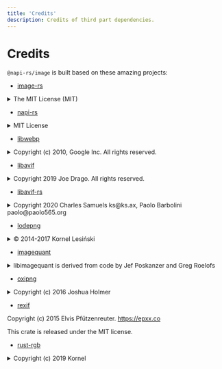 ```yaml
---
title: 'Credits'
description: Credits of third part dependencies.
---
```


# Credits

`@napi-rs/image` is built based on these amazing projects:

- [image-rs](https://github.com/image-rs/image)

<details>
  <summary>The MIT License (MIT)</summary>
  The MIT License (MIT)

Copyright (c) 2014 PistonDevelopers

Permission is hereby granted, free of charge, to any person obtaining a copy
of this software and associated documentation files (the "Software"), to deal
in the Software without restriction, including without limitation the rights
to use, copy, modify, merge, publish, distribute, sublicense, and/or sell
copies of the Software, and to permit persons to whom the Software is
furnished to do so, subject to the following conditions:

The above copyright notice and this permission notice shall be included in all
copies or substantial portions of the Software.

THE SOFTWARE IS PROVIDED "AS IS", WITHOUT WARRANTY OF ANY KIND, EXPRESS OR
IMPLIED, INCLUDING BUT NOT LIMITED TO THE WARRANTIES OF MERCHANTABILITY,
FITNESS FOR A PARTICULAR PURPOSE AND NONINFRINGEMENT. IN NO EVENT SHALL THE
AUTHORS OR COPYRIGHT HOLDERS BE LIABLE FOR ANY CLAIM, DAMAGES OR OTHER
LIABILITY, WHETHER IN AN ACTION OF CONTRACT, TORT OR OTHERWISE, ARISING FROM,
OUT OF OR IN CONNECTION WITH THE SOFTWARE OR THE USE OR OTHER DEALINGS IN THE
SOFTWARE.

</details>

- [napi-rs](https://napi.rs)

<details>
  <summary>MIT License</summary>
  MIT License

Copyright (c) 2020-present LongYinan

Permission is hereby granted, free of charge, to any person obtaining a copy
of this software and associated documentation files (the "Software"), to deal
in the Software without restriction, including without limitation the rights
to use, copy, modify, merge, publish, distribute, sublicense, and/or sell
copies of the Software, and to permit persons to whom the Software is
furnished to do so, subject to the following conditions:

The above copyright notice and this permission notice shall be included in all
copies or substantial portions of the Software.

THE SOFTWARE IS PROVIDED "AS IS", WITHOUT WARRANTY OF ANY KIND, EXPRESS OR
IMPLIED, INCLUDING BUT NOT LIMITED TO THE WARRANTIES OF MERCHANTABILITY,
FITNESS FOR A PARTICULAR PURPOSE AND NONINFRINGEMENT. IN NO EVENT SHALL THE
AUTHORS OR COPYRIGHT HOLDERS BE LIABLE FOR ANY CLAIM, DAMAGES OR OTHER
LIABILITY, WHETHER IN AN ACTION OF CONTRACT, TORT OR OTHERWISE, ARISING FROM,
OUT OF OR IN CONNECTION WITH THE SOFTWARE OR THE USE OR OTHER DEALINGS IN THE
SOFTWARE.

MIT License

Copyright (c) 2018 GitHub

Permission is hereby granted, free of charge, to any person obtaining a copy
of this software and associated documentation files (the "Software"), to deal
in the Software without restriction, including without limitation the rights
to use, copy, modify, merge, publish, distribute, sublicense, and/or sell
copies of the Software, and to permit persons to whom the Software is
furnished to do so, subject to the following conditions:

The above copyright notice and this permission notice shall be included in all
copies or substantial portions of the Software.

THE SOFTWARE IS PROVIDED "AS IS", WITHOUT WARRANTY OF ANY KIND, EXPRESS OR
IMPLIED, INCLUDING BUT NOT LIMITED TO THE WARRANTIES OF MERCHANTABILITY,
FITNESS FOR A PARTICULAR PURPOSE AND NONINFRINGEMENT. IN NO EVENT SHALL THE
AUTHORS OR COPYRIGHT HOLDERS BE LIABLE FOR ANY CLAIM, DAMAGES OR OTHER
LIABILITY, WHETHER IN AN ACTION OF CONTRACT, TORT OR OTHERWISE, ARISING FROM,
OUT OF OR IN CONNECTION WITH THE SOFTWARE OR THE USE OR OTHER DEALINGS IN THE
SOFTWARE.

</details>

- [libwebp](https://chromium.googlesource.com/webm/libwebp)

<details>
  <summary>Copyright (c) 2010, Google Inc. All rights reserved.</summary>
  Copyright (c) 2010, Google Inc. All rights reserved.
  Redistribution and use in source and binary forms, with or without
  modification, are permitted provided that the following conditions are
  met:
    * Redistributions of source code must retain the above copyright
      notice, this list of conditions and the following disclaimer.
    * Redistributions in binary form must reproduce the above copyright
      notice, this list of conditions and the following disclaimer in
      the documentation and/or other materials provided with the
      distribution.
    * Neither the name of Google nor the names of its contributors may
      be used to endorse or promote products derived from this software
      without specific prior written permission.
  THIS SOFTWARE IS PROVIDED BY THE COPYRIGHT HOLDERS AND CONTRIBUTORS
  "AS IS" AND ANY EXPRESS OR IMPLIED WARRANTIES, INCLUDING, BUT NOT
  LIMITED TO, THE IMPLIED WARRANTIES OF MERCHANTABILITY AND FITNESS FOR
  A PARTICULAR PURPOSE ARE DISCLAIMED. IN NO EVENT SHALL THE COPYRIGHT
  HOLDER OR CONTRIBUTORS BE LIABLE FOR ANY DIRECT, INDIRECT, INCIDENTAL,
  SPECIAL, EXEMPLARY, OR CONSEQUENTIAL DAMAGES (INCLUDING, BUT NOT
  LIMITED TO, PROCUREMENT OF SUBSTITUTE GOODS OR SERVICES; LOSS OF USE,
  DATA, OR PROFITS; OR BUSINESS INTERRUPTION) HOWEVER CAUSED AND ON ANY
  THEORY OF LIABILITY, WHETHER IN CONTRACT, STRICT LIABILITY, OR TORT
  (INCLUDING NEGLIGENCE OR OTHERWISE) ARISING IN ANY WAY OUT OF THE USE
  OF THIS SOFTWARE, EVEN IF ADVISED OF THE POSSIBILITY OF SUCH DAMAGE.
</details>

- [libavif](https://github.com/AOMediaCodec/libavif)

<details>
  <summary>Copyright 2019 Joe Drago. All rights reserved.</summary>
  Copyright 2019 Joe Drago. All rights reserved.

Redistribution and use in source and binary forms, with or without
modification, are permitted provided that the following conditions are met:

1. Redistributions of source code must retain the above copyright notice, this
   list of conditions and the following disclaimer.

2. Redistributions in binary form must reproduce the above copyright notice,
   this list of conditions and the following disclaimer in the documentation
   and/or other materials provided with the distribution.

THIS SOFTWARE IS PROVIDED BY THE COPYRIGHT HOLDERS AND CONTRIBUTORS "AS IS"
AND ANY EXPRESS OR IMPLIED WARRANTIES, INCLUDING, BUT NOT LIMITED TO, THE
IMPLIED WARRANTIES OF MERCHANTABILITY AND FITNESS FOR A PARTICULAR PURPOSE ARE
DISCLAIMED. IN NO EVENT SHALL THE COPYRIGHT HOLDER OR CONTRIBUTORS BE LIABLE
FOR ANY DIRECT, INDIRECT, INCIDENTAL, SPECIAL, EXEMPLARY, OR CONSEQUENTIAL
DAMAGES (INCLUDING, BUT NOT LIMITED TO, PROCUREMENT OF SUBSTITUTE GOODS OR
SERVICES; LOSS OF USE, DATA, OR PROFITS; OR BUSINESS INTERRUPTION) HOWEVER
CAUSED AND ON ANY THEORY OF LIABILITY, WHETHER IN CONTRACT, STRICT LIABILITY,
OR TORT (INCLUDING NEGLIGENCE OR OTHERWISE) ARISING IN ANY WAY OUT OF THE USE
OF THIS SOFTWARE, EVEN IF ADVISED OF THE POSSIBILITY OF SUCH DAMAGE.

</details>

- [libavif-rs](https://github.com/njaard/libavif-rs)

<details>
  <summary>Copyright 2020 Charles Samuels ks@ks.ax, Paolo Barbolini paolo@paolo565.org</summary>
  Copyright 2020 Charles Samuels ks@ks.ax, Paolo Barbolini paolo@paolo565.org

Redistribution and use in source and binary forms, with or without modification,
are permitted provided that the following conditions are met:

1. Redistributions of source code must retain the above copyright notice, this
   list of conditions and the following disclaimer.

2. Redistributions in binary form must reproduce the above copyright notice,
   this list of conditions and the following disclaimer in the documentation and/or
   other materials provided with the distribution.

THIS SOFTWARE IS PROVIDED BY THE COPYRIGHT HOLDERS AND CONTRIBUTORS "AS IS" AND
ANY EXPRESS OR IMPLIED WARRANTIES, INCLUDING, BUT NOT LIMITED TO, THE IMPLIED
WARRANTIES OF MERCHANTABILITY AND FITNESS FOR A PARTICULAR PURPOSE ARE
DISCLAIMED. IN NO EVENT SHALL THE COPYRIGHT HOLDER OR CONTRIBUTORS BE LIABLE FOR
ANY DIRECT, INDIRECT, INCIDENTAL, SPECIAL, EXEMPLARY, OR CONSEQUENTIAL DAMAGES
(INCLUDING, BUT NOT LIMITED TO, PROCUREMENT OF SUBSTITUTE GOODS OR SERVICES;
LOSS OF USE, DATA, OR PROFITS; OR BUSINESS INTERRUPTION) HOWEVER CAUSED AND ON
ANY THEORY OF LIABILITY, WHETHER IN CONTRACT, STRICT LIABILITY, OR TORT
(INCLUDING NEGLIGENCE OR OTHERWISE) ARISING IN ANY WAY OUT OF THE USE OF THIS
SOFTWARE, EVEN IF ADVISED OF THE POSSIBILITY OF SUCH DAMAGE.

</details>

- [lodepng](https://github.com/kornelski/lodepng-rust)

<details>
  <summary>© 2014-2017 Kornel Lesiński</summary>
  © 2014-2017 Kornel Lesiński
  © 2005-2016 Lode Vandevenne

This software is provided 'as-is', without any express or implied
warranty. In no event will the authors be held liable for any damages
arising from the use of this software.

Permission is granted to anyone to use this software for any purpose,
including commercial applications, and to alter it and redistribute it
freely, subject to the following restrictions:

        1. The origin of this software must not be misrepresented; you must not
        claim that you wrote the original software. If you use this software
        in a product, an acknowledgment in the product documentation would be
        appreciated but is not required.

        2. Altered source versions must be plainly marked as such, and must not be
        misrepresented as being the original software.

        3. This notice may not be removed or altered from any source
        distribution.

</details>

- [imagequant](https://github.com/ImageOptim/libimagequant)

<details>
  <summary>libimagequant is derived from code by Jef Poskanzer and Greg Roelofs</summary>
  libimagequant is derived from code by Jef Poskanzer and Greg Roelofs
  licensed under pngquant's original license (at the end of this file),
  and contains extensive changes and additions by Kornel Lesiński
  licensed under GPL v3 or later.

---

libimagequant © 2009-2018 by Kornel Lesiński.

                      GNU GENERAL PUBLIC LICENSE
                        Version 3, 29 June 2007

Copyright (C) 2007 Free Software Foundation, Inc. http://fsf.org/
Everyone is permitted to copy and distribute verbatim copies
of this license document, but changing it is not allowed.

                              Preamble

    The GNU General Public License is a free, copyleft license for

software and other kinds of works.

    The licenses for most software and other practical works are designed

to take away your freedom to share and change the works. By contrast,
the GNU General Public License is intended to guarantee your freedom to
share and change all versions of a program--to make sure it remains free
software for all its users. We, the Free Software Foundation, use the
GNU General Public License for most of our software; it applies also to
any other work released this way by its authors. You can apply it to
your programs, too.

    When we speak of free software, we are referring to freedom, not

price. Our General Public Licenses are designed to make sure that you
have the freedom to distribute copies of free software (and charge for
them if you wish), that you receive source code or can get it if you
want it, that you can change the software or use pieces of it in new
free programs, and that you know you can do these things.

    To protect your rights, we need to prevent others from denying you

these rights or asking you to surrender the rights. Therefore, you have
certain responsibilities if you distribute copies of the software, or if
you modify it: responsibilities to respect the freedom of others.

    For example, if you distribute copies of such a program, whether

gratis or for a fee, you must pass on to the recipients the same
freedoms that you received. You must make sure that they, too, receive
or can get the source code. And you must show them these terms so they
know their rights.

    Developers that use the GNU GPL protect your rights with two steps:

(1) assert copyright on the software, and (2) offer you this License
giving you legal permission to copy, distribute and/or modify it.

    For the developers' and authors' protection, the GPL clearly explains

that there is no warranty for this free software. For both users' and
authors' sake, the GPL requires that modified versions be marked as
changed, so that their problems will not be attributed erroneously to
authors of previous versions.

    Some devices are designed to deny users access to install or run

modified versions of the software inside them, although the manufacturer
can do so. This is fundamentally incompatible with the aim of
protecting users' freedom to change the software. The systematic
pattern of such abuse occurs in the area of products for individuals to
use, which is precisely where it is most unacceptable. Therefore, we
have designed this version of the GPL to prohibit the practice for those
products. If such problems arise substantially in other domains, we
stand ready to extend this provision to those domains in future versions
of the GPL, as needed to protect the freedom of users.

    Finally, every program is threatened constantly by software patents.

States should not allow patents to restrict development and use of
software on general-purpose computers, but in those that do, we wish to
avoid the special danger that patents applied to a free program could
make it effectively proprietary. To prevent this, the GPL assures that
patents cannot be used to render the program non-free.

    The precise terms and conditions for copying, distribution and

modification follow.

                        TERMS AND CONDITIONS

    0. Definitions.

    "This License" refers to version 3 of the GNU General Public License.

    "Copyright" also means copyright-like laws that apply to other kinds of

works, such as semiconductor masks.

    "The Program" refers to any copyrightable work licensed under this

License. Each licensee is addressed as "you". "Licensees" and
"recipients" may be individuals or organizations.

    To "modify" a work means to copy from or adapt all or part of the work

in a fashion requiring copyright permission, other than the making of an
exact copy. The resulting work is called a "modified version" of the
earlier work or a work "based on" the earlier work.

    A "covered work" means either the unmodified Program or a work based

on the Program.

    To "propagate" a work means to do anything with it that, without

permission, would make you directly or secondarily liable for
infringement under applicable copyright law, except executing it on a
computer or modifying a private copy. Propagation includes copying,
distribution (with or without modification), making available to the
public, and in some countries other activities as well.

    To "convey" a work means any kind of propagation that enables other

parties to make or receive copies. Mere interaction with a user through
a computer network, with no transfer of a copy, is not conveying.

    An interactive user interface displays "Appropriate Legal Notices"

to the extent that it includes a convenient and prominently visible
feature that (1) displays an appropriate copyright notice, and (2)
tells the user that there is no warranty for the work (except to the
extent that warranties are provided), that licensees may convey the
work under this License, and how to view a copy of this License. If
the interface presents a list of user commands or options, such as a
menu, a prominent item in the list meets this criterion.

    1. Source Code.

    The "source code" for a work means the preferred form of the work

for making modifications to it. "Object code" means any non-source
form of a work.

    A "Standard Interface" means an interface that either is an official

standard defined by a recognized standards body, or, in the case of
interfaces specified for a particular programming language, one that
is widely used among developers working in that language.

    The "System Libraries" of an executable work include anything, other

than the work as a whole, that (a) is included in the normal form of
packaging a Major Component, but which is not part of that Major
Component, and (b) serves only to enable use of the work with that
Major Component, or to implement a Standard Interface for which an
implementation is available to the public in source code form. A
"Major Component", in this context, means a major essential component
(kernel, window system, and so on) of the specific operating system
(if any) on which the executable work runs, or a compiler used to
produce the work, or an object code interpreter used to run it.

    The "Corresponding Source" for a work in object code form means all

the source code needed to generate, install, and (for an executable
work) run the object code and to modify the work, including scripts to
control those activities. However, it does not include the work's
System Libraries, or general-purpose tools or generally available free
programs which are used unmodified in performing those activities but
which are not part of the work. For example, Corresponding Source
includes interface definition files associated with source files for
the work, and the source code for shared libraries and dynamically
linked subprograms that the work is specifically designed to require,
such as by intimate data communication or control flow between those
subprograms and other parts of the work.

    The Corresponding Source need not include anything that users

can regenerate automatically from other parts of the Corresponding
Source.

    The Corresponding Source for a work in source code form is that

same work.

    2. Basic Permissions.

    All rights granted under this License are granted for the term of

copyright on the Program, and are irrevocable provided the stated
conditions are met. This License explicitly affirms your unlimited
permission to run the unmodified Program. The output from running a
covered work is covered by this License only if the output, given its
content, constitutes a covered work. This License acknowledges your
rights of fair use or other equivalent, as provided by copyright law.

    You may make, run and propagate covered works that you do not

convey, without conditions so long as your license otherwise remains
in force. You may convey covered works to others for the sole purpose
of having them make modifications exclusively for you, or provide you
with facilities for running those works, provided that you comply with
the terms of this License in conveying all material for which you do
not control copyright. Those thus making or running the covered works
for you must do so exclusively on your behalf, under your direction
and control, on terms that prohibit them from making any copies of
your copyrighted material outside their relationship with you.

    Conveying under any other circumstances is permitted solely under

the conditions stated below. Sublicensing is not allowed; section 10
makes it unnecessary.

    3. Protecting Users' Legal Rights From Anti-Circumvention Law.

    No covered work shall be deemed part of an effective technological

measure under any applicable law fulfilling obligations under article
11 of the WIPO copyright treaty adopted on 20 December 1996, or
similar laws prohibiting or restricting circumvention of such
measures.

    When you convey a covered work, you waive any legal power to forbid

circumvention of technological measures to the extent such circumvention
is effected by exercising rights under this License with respect to
the covered work, and you disclaim any intention to limit operation or
modification of the work as a means of enforcing, against the work's
users, your or third parties' legal rights to forbid circumvention of
technological measures.

    4. Conveying Verbatim Copies.

    You may convey verbatim copies of the Program's source code as you

receive it, in any medium, provided that you conspicuously and
appropriately publish on each copy an appropriate copyright notice;
keep intact all notices stating that this License and any
non-permissive terms added in accord with section 7 apply to the code;
keep intact all notices of the absence of any warranty; and give all
recipients a copy of this License along with the Program.

    You may charge any price or no price for each copy that you convey,

and you may offer support or warranty protection for a fee.

    5. Conveying Modified Source Versions.

    You may convey a work based on the Program, or the modifications to

produce it from the Program, in the form of source code under the
terms of section 4, provided that you also meet all of these conditions:

      a) The work must carry prominent notices stating that you modified
      it, and giving a relevant date.

      b) The work must carry prominent notices stating that it is
      released under this License and any conditions added under section
      7.  This requirement modifies the requirement in section 4 to
      "keep intact all notices".

      c) You must license the entire work, as a whole, under this
      License to anyone who comes into possession of a copy.  This
      License will therefore apply, along with any applicable section 7
      additional terms, to the whole of the work, and all its parts,
      regardless of how they are packaged.  This License gives no
      permission to license the work in any other way, but it does not
      invalidate such permission if you have separately received it.

      d) If the work has interactive user interfaces, each must display
      Appropriate Legal Notices; however, if the Program has interactive
      interfaces that do not display Appropriate Legal Notices, your
      work need not make them do so.

    A compilation of a covered work with other separate and independent

works, which are not by their nature extensions of the covered work,
and which are not combined with it such as to form a larger program,
in or on a volume of a storage or distribution medium, is called an
"aggregate" if the compilation and its resulting copyright are not
used to limit the access or legal rights of the compilation's users
beyond what the individual works permit. Inclusion of a covered work
in an aggregate does not cause this License to apply to the other
parts of the aggregate.

    6. Conveying Non-Source Forms.

    You may convey a covered work in object code form under the terms

of sections 4 and 5, provided that you also convey the
machine-readable Corresponding Source under the terms of this License,
in one of these ways:

      a) Convey the object code in, or embodied in, a physical product
      (including a physical distribution medium), accompanied by the
      Corresponding Source fixed on a durable physical medium
      customarily used for software interchange.

      b) Convey the object code in, or embodied in, a physical product
      (including a physical distribution medium), accompanied by a
      written offer, valid for at least three years and valid for as
      long as you offer spare parts or customer support for that product
      model, to give anyone who possesses the object code either (1) a
      copy of the Corresponding Source for all the software in the
      product that is covered by this License, on a durable physical
      medium customarily used for software interchange, for a price no
      more than your reasonable cost of physically performing this
      conveying of source, or (2) access to copy the
      Corresponding Source from a network server at no charge.

      c) Convey individual copies of the object code with a copy of the
      written offer to provide the Corresponding Source.  This
      alternative is allowed only occasionally and noncommercially, and
      only if you received the object code with such an offer, in accord
      with subsection 6b.

      d) Convey the object code by offering access from a designated
      place (gratis or for a charge), and offer equivalent access to the
      Corresponding Source in the same way through the same place at no
      further charge.  You need not require recipients to copy the
      Corresponding Source along with the object code.  If the place to
      copy the object code is a network server, the Corresponding Source
      may be on a different server (operated by you or a third party)
      that supports equivalent copying facilities, provided you maintain
      clear directions next to the object code saying where to find the
      Corresponding Source.  Regardless of what server hosts the
      Corresponding Source, you remain obligated to ensure that it is
      available for as long as needed to satisfy these requirements.

      e) Convey the object code using peer-to-peer transmission, provided
      you inform other peers where the object code and Corresponding
      Source of the work are being offered to the general public at no
      charge under subsection 6d.

    A separable portion of the object code, whose source code is excluded

from the Corresponding Source as a System Library, need not be
included in conveying the object code work.

    A "User Product" is either (1) a "consumer product", which means any

tangible personal property which is normally used for personal, family,
or household purposes, or (2) anything designed or sold for incorporation
into a dwelling. In determining whether a product is a consumer product,
doubtful cases shall be resolved in favor of coverage. For a particular
product received by a particular user, "normally used" refers to a
typical or common use of that class of product, regardless of the status
of the particular user or of the way in which the particular user
actually uses, or expects or is expected to use, the product. A product
is a consumer product regardless of whether the product has substantial
commercial, industrial or non-consumer uses, unless such uses represent
the only significant mode of use of the product.

    "Installation Information" for a User Product means any methods,

procedures, authorization keys, or other information required to install
and execute modified versions of a covered work in that User Product from
a modified version of its Corresponding Source. The information must
suffice to ensure that the continued functioning of the modified object
code is in no case prevented or interfered with solely because
modification has been made.

    If you convey an object code work under this section in, or with, or

specifically for use in, a User Product, and the conveying occurs as
part of a transaction in which the right of possession and use of the
User Product is transferred to the recipient in perpetuity or for a
fixed term (regardless of how the transaction is characterized), the
Corresponding Source conveyed under this section must be accompanied
by the Installation Information. But this requirement does not apply
if neither you nor any third party retains the ability to install
modified object code on the User Product (for example, the work has
been installed in ROM).

    The requirement to provide Installation Information does not include a

requirement to continue to provide support service, warranty, or updates
for a work that has been modified or installed by the recipient, or for
the User Product in which it has been modified or installed. Access to a
network may be denied when the modification itself materially and
adversely affects the operation of the network or violates the rules and
protocols for communication across the network.

    Corresponding Source conveyed, and Installation Information provided,

in accord with this section must be in a format that is publicly
documented (and with an implementation available to the public in
source code form), and must require no special password or key for
unpacking, reading or copying.

    7. Additional Terms.

    "Additional permissions" are terms that supplement the terms of this

License by making exceptions from one or more of its conditions.
Additional permissions that are applicable to the entire Program shall
be treated as though they were included in this License, to the extent
that they are valid under applicable law. If additional permissions
apply only to part of the Program, that part may be used separately
under those permissions, but the entire Program remains governed by
this License without regard to the additional permissions.

    When you convey a copy of a covered work, you may at your option

remove any additional permissions from that copy, or from any part of
it. (Additional permissions may be written to require their own
removal in certain cases when you modify the work.) You may place
additional permissions on material, added by you to a covered work,
for which you have or can give appropriate copyright permission.

    Notwithstanding any other provision of this License, for material you

add to a covered work, you may (if authorized by the copyright holders of
that material) supplement the terms of this License with terms:

      a) Disclaiming warranty or limiting liability differently from the
      terms of sections 15 and 16 of this License; or

      b) Requiring preservation of specified reasonable legal notices or
      author attributions in that material or in the Appropriate Legal
      Notices displayed by works containing it; or

      c) Prohibiting misrepresentation of the origin of that material, or
      requiring that modified versions of such material be marked in
      reasonable ways as different from the original version; or

      d) Limiting the use for publicity purposes of names of licensors or
      authors of the material; or

      e) Declining to grant rights under trademark law for use of some
      trade names, trademarks, or service marks; or

      f) Requiring indemnification of licensors and authors of that
      material by anyone who conveys the material (or modified versions of
      it) with contractual assumptions of liability to the recipient, for
      any liability that these contractual assumptions directly impose on
      those licensors and authors.

    All other non-permissive additional terms are considered "further

restrictions" within the meaning of section 10. If the Program as you
received it, or any part of it, contains a notice stating that it is
governed by this License along with a term that is a further
restriction, you may remove that term. If a license document contains
a further restriction but permits relicensing or conveying under this
License, you may add to a covered work material governed by the terms
of that license document, provided that the further restriction does
not survive such relicensing or conveying.

    If you add terms to a covered work in accord with this section, you

must place, in the relevant source files, a statement of the
additional terms that apply to those files, or a notice indicating
where to find the applicable terms.

    Additional terms, permissive or non-permissive, may be stated in the

form of a separately written license, or stated as exceptions;
the above requirements apply either way.

    8. Termination.

    You may not propagate or modify a covered work except as expressly

provided under this License. Any attempt otherwise to propagate or
modify it is void, and will automatically terminate your rights under
this License (including any patent licenses granted under the third
paragraph of section 11).

    However, if you cease all violation of this License, then your

license from a particular copyright holder is reinstated (a)
provisionally, unless and until the copyright holder explicitly and
finally terminates your license, and (b) permanently, if the copyright
holder fails to notify you of the violation by some reasonable means
prior to 60 days after the cessation.

    Moreover, your license from a particular copyright holder is

reinstated permanently if the copyright holder notifies you of the
violation by some reasonable means, this is the first time you have
received notice of violation of this License (for any work) from that
copyright holder, and you cure the violation prior to 30 days after
your receipt of the notice.

    Termination of your rights under this section does not terminate the

licenses of parties who have received copies or rights from you under
this License. If your rights have been terminated and not permanently
reinstated, you do not qualify to receive new licenses for the same
material under section 10.

    9. Acceptance Not Required for Having Copies.

    You are not required to accept this License in order to receive or

run a copy of the Program. Ancillary propagation of a covered work
occurring solely as a consequence of using peer-to-peer transmission
to receive a copy likewise does not require acceptance. However,
nothing other than this License grants you permission to propagate or
modify any covered work. These actions infringe copyright if you do
not accept this License. Therefore, by modifying or propagating a
covered work, you indicate your acceptance of this License to do so.

    10. Automatic Licensing of Downstream Recipients.

    Each time you convey a covered work, the recipient automatically

receives a license from the original licensors, to run, modify and
propagate that work, subject to this License. You are not responsible
for enforcing compliance by third parties with this License.

    An "entity transaction" is a transaction transferring control of an

organization, or substantially all assets of one, or subdividing an
organization, or merging organizations. If propagation of a covered
work results from an entity transaction, each party to that
transaction who receives a copy of the work also receives whatever
licenses to the work the party's predecessor in interest had or could
give under the previous paragraph, plus a right to possession of the
Corresponding Source of the work from the predecessor in interest, if
the predecessor has it or can get it with reasonable efforts.

    You may not impose any further restrictions on the exercise of the

rights granted or affirmed under this License. For example, you may
not impose a license fee, royalty, or other charge for exercise of
rights granted under this License, and you may not initiate litigation
(including a cross-claim or counterclaim in a lawsuit) alleging that
any patent claim is infringed by making, using, selling, offering for
sale, or importing the Program or any portion of it.

    11. Patents.

    A "contributor" is a copyright holder who authorizes use under this

License of the Program or a work on which the Program is based. The
work thus licensed is called the contributor's "contributor version".

    A contributor's "essential patent claims" are all patent claims

owned or controlled by the contributor, whether already acquired or
hereafter acquired, that would be infringed by some manner, permitted
by this License, of making, using, or selling its contributor version,
but do not include claims that would be infringed only as a
consequence of further modification of the contributor version. For
purposes of this definition, "control" includes the right to grant
patent sublicenses in a manner consistent with the requirements of
this License.

    Each contributor grants you a non-exclusive, worldwide, royalty-free

patent license under the contributor's essential patent claims, to
make, use, sell, offer for sale, import and otherwise run, modify and
propagate the contents of its contributor version.

    In the following three paragraphs, a "patent license" is any express

agreement or commitment, however denominated, not to enforce a patent
(such as an express permission to practice a patent or covenant not to
sue for patent infringement). To "grant" such a patent license to a
party means to make such an agreement or commitment not to enforce a
patent against the party.

    If you convey a covered work, knowingly relying on a patent license,

and the Corresponding Source of the work is not available for anyone
to copy, free of charge and under the terms of this License, through a
publicly available network server or other readily accessible means,
then you must either (1) cause the Corresponding Source to be so
available, or (2) arrange to deprive yourself of the benefit of the
patent license for this particular work, or (3) arrange, in a manner
consistent with the requirements of this License, to extend the patent
license to downstream recipients. "Knowingly relying" means you have
actual knowledge that, but for the patent license, your conveying the
covered work in a country, or your recipient's use of the covered work
in a country, would infringe one or more identifiable patents in that
country that you have reason to believe are valid.

    If, pursuant to or in connection with a single transaction or

arrangement, you convey, or propagate by procuring conveyance of, a
covered work, and grant a patent license to some of the parties
receiving the covered work authorizing them to use, propagate, modify
or convey a specific copy of the covered work, then the patent license
you grant is automatically extended to all recipients of the covered
work and works based on it.

    A patent license is "discriminatory" if it does not include within

the scope of its coverage, prohibits the exercise of, or is
conditioned on the non-exercise of one or more of the rights that are
specifically granted under this License. You may not convey a covered
work if you are a party to an arrangement with a third party that is
in the business of distributing software, under which you make payment
to the third party based on the extent of your activity of conveying
the work, and under which the third party grants, to any of the
parties who would receive the covered work from you, a discriminatory
patent license (a) in connection with copies of the covered work
conveyed by you (or copies made from those copies), or (b) primarily
for and in connection with specific products or compilations that
contain the covered work, unless you entered into that arrangement,
or that patent license was granted, prior to 28 March 2007.

    Nothing in this License shall be construed as excluding or limiting

any implied license or other defenses to infringement that may
otherwise be available to you under applicable patent law.

    12. No Surrender of Others' Freedom.

    If conditions are imposed on you (whether by court order, agreement or

otherwise) that contradict the conditions of this License, they do not
excuse you from the conditions of this License. If you cannot convey a
covered work so as to satisfy simultaneously your obligations under this
License and any other pertinent obligations, then as a consequence you may
not convey it at all. For example, if you agree to terms that obligate you
to collect a royalty for further conveying from those to whom you convey
the Program, the only way you could satisfy both those terms and this
License would be to refrain entirely from conveying the Program.

    13. Use with the GNU Affero General Public License.

    Notwithstanding any other provision of this License, you have

permission to link or combine any covered work with a work licensed
under version 3 of the GNU Affero General Public License into a single
combined work, and to convey the resulting work. The terms of this
License will continue to apply to the part which is the covered work,
but the special requirements of the GNU Affero General Public License,
section 13, concerning interaction through a network will apply to the
combination as such.

    14. Revised Versions of this License.

    The Free Software Foundation may publish revised and/or new versions of

the GNU General Public License from time to time. Such new versions will
be similar in spirit to the present version, but may differ in detail to
address new problems or concerns.

    Each version is given a distinguishing version number.  If the

Program specifies that a certain numbered version of the GNU General
Public License "or any later version" applies to it, you have the
option of following the terms and conditions either of that numbered
version or of any later version published by the Free Software
Foundation. If the Program does not specify a version number of the
GNU General Public License, you may choose any version ever published
by the Free Software Foundation.

    If the Program specifies that a proxy can decide which future

versions of the GNU General Public License can be used, that proxy's
public statement of acceptance of a version permanently authorizes you
to choose that version for the Program.

    Later license versions may give you additional or different

permissions. However, no additional obligations are imposed on any
author or copyright holder as a result of your choosing to follow a
later version.

    15. Disclaimer of Warranty.

    THERE IS NO WARRANTY FOR THE PROGRAM, TO THE EXTENT PERMITTED BY

APPLICABLE LAW. EXCEPT WHEN OTHERWISE STATED IN WRITING THE COPYRIGHT
HOLDERS AND/OR OTHER PARTIES PROVIDE THE PROGRAM "AS IS" WITHOUT WARRANTY
OF ANY KIND, EITHER EXPRESSED OR IMPLIED, INCLUDING, BUT NOT LIMITED TO,
THE IMPLIED WARRANTIES OF MERCHANTABILITY AND FITNESS FOR A PARTICULAR
PURPOSE. THE ENTIRE RISK AS TO THE QUALITY AND PERFORMANCE OF THE PROGRAM
IS WITH YOU. SHOULD THE PROGRAM PROVE DEFECTIVE, YOU ASSUME THE COST OF
ALL NECESSARY SERVICING, REPAIR OR CORRECTION.

    16. Limitation of Liability.

    IN NO EVENT UNLESS REQUIRED BY APPLICABLE LAW OR AGREED TO IN WRITING

WILL ANY COPYRIGHT HOLDER, OR ANY OTHER PARTY WHO MODIFIES AND/OR CONVEYS
THE PROGRAM AS PERMITTED ABOVE, BE LIABLE TO YOU FOR DAMAGES, INCLUDING ANY
GENERAL, SPECIAL, INCIDENTAL OR CONSEQUENTIAL DAMAGES ARISING OUT OF THE
USE OR INABILITY TO USE THE PROGRAM (INCLUDING BUT NOT LIMITED TO LOSS OF
DATA OR DATA BEING RENDERED INACCURATE OR LOSSES SUSTAINED BY YOU OR THIRD
PARTIES OR A FAILURE OF THE PROGRAM TO OPERATE WITH ANY OTHER PROGRAMS),
EVEN IF SUCH HOLDER OR OTHER PARTY HAS BEEN ADVISED OF THE POSSIBILITY OF
SUCH DAMAGES.

    17. Interpretation of Sections 15 and 16.

    If the disclaimer of warranty and limitation of liability provided

above cannot be given local legal effect according to their terms,
reviewing courts shall apply local law that most closely approximates
an absolute waiver of all civil liability in connection with the
Program, unless a warranty or assumption of liability accompanies a
copy of the Program in return for a fee.

---

© 1989, 1991 by Jef Poskanzer.
© 1997, 2000, 2002 by Greg Roelofs.

Permission to use, copy, modify, and distribute this software and its
documentation for any purpose and without fee is hereby granted, provided
that the above copyright notice appear in all copies and that both that
copyright notice and this permission notice appear in supporting
documentation. This software is provided "as is" without express or
implied warranty.

</details>

- [oxipng](https://github.com/shssoichiro/oxipng)

<details>
  <summary>Copyright (c) 2016 Joshua Holmer</summary>
  The MIT License (MIT)
  Copyright (c) 2016 Joshua Holmer

Permission is hereby granted, free of charge, to any person obtaining a copy of
this software and associated documentation files (the "Software"), to deal in
the Software without restriction, including without limitation the rights to
use, copy, modify, merge, publish, distribute, sublicense, and/or sell copies
of the Software, and to permit persons to whom the Software is furnished to do
so, subject to the following conditions:

The above copyright notice and this permission notice shall be included in all
copies or substantial portions of the Software.

THE SOFTWARE IS PROVIDED "AS IS", WITHOUT WARRANTY OF ANY KIND, EXPRESS OR
IMPLIED, INCLUDING BUT NOT LIMITED TO THE WARRANTIES OF MERCHANTABILITY,
FITNESS FOR A PARTICULAR PURPOSE AND NONINFRINGEMENT. IN NO EVENT SHALL THE
AUTHORS OR COPYRIGHT HOLDERS BE LIABLE FOR ANY CLAIM, DAMAGES OR OTHER
LIABILITY, WHETHER IN AN ACTION OF CONTRACT, TORT OR OTHERWISE, ARISING FROM,
OUT OF OR IN CONNECTION WITH THE SOFTWARE OR THE USE OR OTHER DEALINGS IN THE
SOFTWARE.

</details>

- [rexif](https://github.com/kornelski/rexif)

Copyright (c) 2015 Elvis Pfützenreuter.
https://epxx.co

This crate is released under the MIT license.

- [rust-rgb](https://github.com/kornelski/rust-rgb)

<details>
  <summary>Copyright (c) 2019 Kornel</summary>
  MIT License

Copyright (c) 2019 Kornel

Permission is hereby granted, free of charge, to any person obtaining a copy
of this software and associated documentation files (the "Software"), to deal
in the Software without restriction, including without limitation the rights
to use, copy, modify, merge, publish, distribute, sublicense, and/or sell
copies of the Software, and to permit persons to whom the Software is
furnished to do so, subject to the following conditions:

The above copyright notice and this permission notice shall be included in all
copies or substantial portions of the Software.

THE SOFTWARE IS PROVIDED "AS IS", WITHOUT WARRANTY OF ANY KIND, EXPRESS OR
IMPLIED, INCLUDING BUT NOT LIMITED TO THE WARRANTIES OF MERCHANTABILITY,
FITNESS FOR A PARTICULAR PURPOSE AND NONINFRINGEMENT. IN NO EVENT SHALL THE
AUTHORS OR COPYRIGHT HOLDERS BE LIABLE FOR ANY CLAIM, DAMAGES OR OTHER
LIABILITY, WHETHER IN AN ACTION OF CONTRACT, TORT OR OTHERWISE, ARISING FROM,
OUT OF OR IN CONNECTION WITH THE SOFTWARE OR THE USE OR OTHER DEALINGS IN THE
SOFTWARE.

</details>
